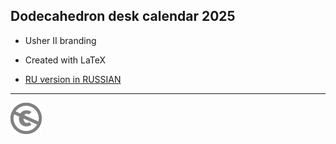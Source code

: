 Dodecahedron desk calendar 2025
----------------------------------------------

* Usher II branding
* Created with LaTeX

* [RU version in RUSSIAN](README-RUS.md)


---
[![UNLICENSE](noc.png)](UNLICENSE)

